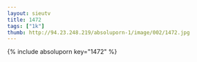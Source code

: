 ```yaml
--- 
layout: sieutv
title: 1472
tags: ["1k"]
thumb: http://94.23.248.219/absoluporn-1/image/002/1472.jpg
---
```

{% include absoluporn key="1472" %} 
